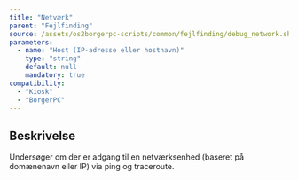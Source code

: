 ```yaml
---
title: "Netværk"
parent: "Fejlfinding"
source: /assets/os2borgerpc-scripts/common/fejlfinding/debug_network.sh
parameters:
  - name: "Host (IP-adresse eller hostnavn)"
    type: "string"
    default: null
    mandatory: true
compatibility:
  - "Kiosk"
  - "BorgerPC"
---
```


## Beskrivelse
Undersøger om der er adgang til en netværksenhed (baseret på domænenavn eller IP) via ping og traceroute.